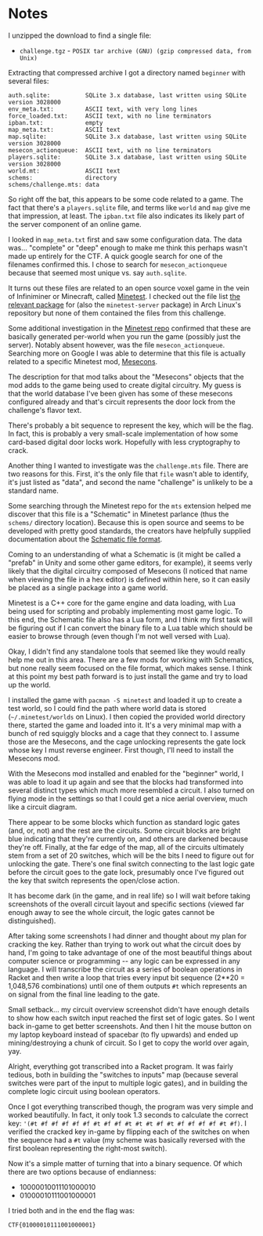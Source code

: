 # Notes

I unzipped the download to find a single file:
* `challenge.tgz` - `POSIX tar archive (GNU) (gzip compressed data, from Unix)`

Extracting that compressed archive I got a directory named `beginner` with several files:
```
auth.sqlite:          SQLite 3.x database, last written using SQLite version 3028000
env_meta.txt:         ASCII text, with very long lines
force_loaded.txt:     ASCII text, with no line terminators
ipban.txt:            empty
map_meta.txt:         ASCII text
map.sqlite:           SQLite 3.x database, last written using SQLite version 3028000
mesecon_actionqueue:  ASCII text, with no line terminators
players.sqlite:       SQLite 3.x database, last written using SQLite version 3028000
world.mt:             ASCII text
schems:               directory
schems/challenge.mts: data
```

So right off the bat, this appears to be some code related to a game. The fact that there's a `players.sqlite` file, and terms like `world` and `map` give me that impression, at least. The `ipban.txt` file also indicates its likely part of the server component of an online game.

I looked in `map_meta.txt` first and saw some configuration data. The data was... "complete" or "deep" enough to make me think this perhaps wasn't made up entirely for the CTF. A quick google search for one of the filenames confirmed this. I chose to search for `mesecon_actionqueue` because that seemed most unique vs. say `auth.sqlite`.

It turns out these files are related to an open source voxel game in the vein of Infiniminer or Minecraft, called [Minetest](https://www.minetest.net/). I checked out the file list [the relevant package](https://www.archlinux.org/packages/community/x86_64/minetest-common/) for (also the `minetest-server` package) in Arch Linux's repository but none of them contained the files from this challenge.

Some additional investigation in the [Minetest repo](https://github.com/minetest/minetest/) confirmed that these are basically generated per-world when you run the game (possibly just the server). Notably absent however, was the file `mesecon_actionqueue`. Searching more on Google I was able to determine that this file is actually related to a specific Minetest mod, [Mesecons](https://github.com/minetest-mods/mesecons).

The description for that mod talks about the "Mesecons" objects that the mod adds to the game being used to create digital circuitry. My guess is that the world database I've been given has some of these mesecons configured already and that's circuit represents the door lock from the challenge's flavor text.

There's probably a bit sequence to represent the key, which will be the flag. In fact, this is probably a very small-scale implementation of how some card-based digital door locks work. Hopefully with less cryptography to crack.

Another thing I wanted to investigate was the `challenge.mts` file. There are two reasons for this. First, it's the only file that `file` wasn't able to identify, it's just listed as "data", and second the name "challenge" is unlikely to be a standard name.

Some searching through the Minetest repo for the `mts` extension helped me discover that this file is a "Schematic" in Minetest parlance (thus the `schems/` directory location). Because this is open source and seems to be developed with pretty good standards, the creators have helpfully supplied documentation about the [Schematic file format](https://github.com/minetest/minetest/blob/b298b0339c79db7f5b3873e73ff9ea0130f05a8a/src/mapgen/mg_schematic.h#L36).

Coming to an understanding of what a Schematic is (it might be called a "prefab" in Unity and some other game editors, for example), it seems verly likely that the digital circuitry composed of Mesecons (I noticed that name when viewing the file in a hex editor) is defined within here, so it can easily be placed as a single package into a game world.

Minetest is a C++ core for the game engine and data loading, with Lua being used for scripting and probably implementing most game logic. To this end, the Schematic file also has a Lua form, and I think my first task will be figuring out if I can convert the binary file to a Lua table which should be easier to browse through (even though I'm not well versed with Lua).

Okay, I didn't find any standalone tools that seemed like they would really help me out in this area. There are a few mods for working with Schematics, but none really seem focused on the file format, which makes sense. I think at this point my best path forward is to just install the game and try to load up the world.

I installed the game with `pacman -S minetest` and loaded it up to create a test world, so I could find the path where world data is stored (`~/.minetest/worlds` on Linux). I then copied the provided world directory there, started the game and loaded into it. It's a very minimal map with a bunch of red squiggly blocks and a cage that they connect to. I assume those are the Mesecons, and the cage unlocking represents the gate lock whose key I must reverse engineer. First though, I'll need to install the Mesecons mod.

With the Mesecons mod installed and enabled for the "beginner" world, I was able to load it up again and see that the blocks had transformed into several distinct types which much more resembled a circuit. I also turned on flying mode in the settings so that I could get a nice aerial overview, much like a circuit diagram.

There appear to be some blocks which function as standard logic gates (and, or, not) and the rest are the circuits. Some circuit blocks are bright blue indicating that they're currently on, and others are darkened because they're off. Finally, at the far edge of the map, all of the circuits ultimately stem from a set of 20 switches, which will be the bits I need to figure out for unlocking the gate. There's one final switch connecting to the last logic gate before the circuit goes to the gate lock, presumably once I've figured out the key that switch represents the open/close action.

It has become dark (in the game, and in real life) so I will wait before taking screenshots of the overall circuit layout and specific sections (viewed far enough away to see the whole circuit, the logic gates cannot be distinguished).

After taking some screenshots I had dinner and thought about my plan for cracking the key. Rather than trying to work out what the circuit does by hand, I'm going to take advantage of one of the most beautiful things about computer science or programming -- any logic can be expressed in any language. I will transcribe the circuit as a series of boolean operations in Racket and then write a loop that tries every input bit sequence (2**20 = 1,048,576 combinations) until one of them outputs `#t` which represents an on signal from the final line leading to the gate.

Small setback... my circuit overview screenshot didn't have enough details to show how each switch input reached the first set of logic gates. So I went back in-game to get better screenshots. And then I hit the mouse button on my laptop keyboard instead of spacebar (to fly upwards) and ended up mining/destroying a chunk of circuit. So I get to copy the world over again, yay.

Alright, everything got transcribed into a Racket program. It was fairly tedious, both in building the "switches to inputs" map (because several switches were part of the input to multiple logic gates), and in building the complete logic circuit using boolean operators.

Once I got everything transcribed though, the program was very simple and worked beautifully. In fact, it only took 1.3 seconds to calculate the correct key: `'(#t #f #f #f #f #f #t #f #f #t #t #t #f #t #f #f #f #f #t #f)`. I verified the cracked key in-game by flipping each of the switches on when the sequence had a `#t` value (my scheme was basically reversed with the first boolean representing the right-most switch).

Now it's a simple matter of turning that into a binary sequence. Of which there are two options because of endianness:
* 10000010011101000010
* 01000010111001000001

I tried both and in the end the flag was:
```
CTF{01000010111001000001}
```
